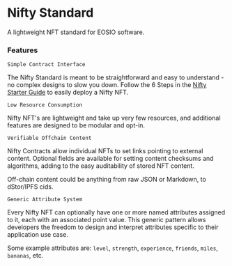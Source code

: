 # Nifty Standard
A lightweight NFT standard for EOSIO software.

### Features

`Simple Contract Interface`

The Nifty Standard is meant to be straightforward and easy to understand - no complex designs to slow you down. Follow the 6 Steps in the [Nifty Starter Guide](docs/StarterGuide.md) to easily deploy a Nifty NFT.

`Low Resource Consumption`

Nifty NFT's are lightweight and take up very few resources, and additional features are designed to be modular and opt-in.

`Verifiable Offchain Content`

Nifty Contracts allow individual NFTs to set links pointing to external content. Optional fields are available for setting content checksums and algorithms, adding to the easy auditability of stored NFT content.

Off-chain content could be anything from raw JSON or Markdown, to dStor/IPFS cids.

`Generic Attribute System`

Every Nifty NFT can optionally have one or more named attributes assigned to it, each with an associated point value. This generic pattern allows developers the freedom to design and interpret attributes specific to their application use case.

Some example attributes are: `level`, `strength`, `experience`, `friends`, `miles`, `bananas`, etc. 
